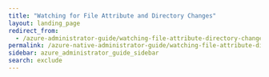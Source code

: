 ```yaml
---
title: "Watching for File Attribute and Directory Changes"
layout: landing_page
redirect_from:
  - /azure-administrator-guide/watching-file-attribute-directory-changes/
permalink: /azure-native-administrator-guide/watching-file-attribute-directory-changes/
sidebar: azure_administrator_guide_sidebar
search: exclude
---
```


